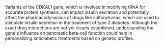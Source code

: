 Variants of the CDKAL1 gene, which is involved in modifying tRNA for accurate protein synthesis, can impact insulin secretion and potentially affect the pharmacodynamics of drugs like sulfonylureas, which are used to stimulate insulin secretion in the treatment of type 2 diabetes. Although the exact drug interactions are not yet clearly established, understanding the gene's influence on pancreatic beta-cell function could help in personalizing antidiabetic treatments based on genetic profiles.